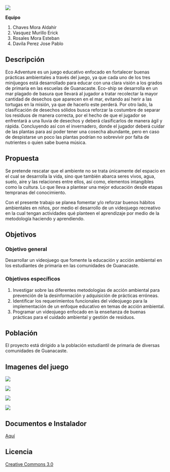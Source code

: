 ![](https://i.ibb.co/NSthnf3/logo-modified.png)



**Equipo**

1. Chaves Mora Aldahir	
2. Vasquez Murillo Erick	
3. Rosales Mora Esteban 	
4. Davila Perez Jose  Pablo

## Descripción
Eco Adventure es un juego educativo enfocado en fortalecer buenas prácticas ambientales a través del juego, ya que cada uno de los tres minijuegos está desarrollado para educar con una clara visión a los grados de primaria en las escuelas de Guanacaste.
Eco-ship se desarrolla en un mar plagado de basura que llevará al jugador a tratar recolectar la mayor cantidad de desechos que aparecen en el mar, evitando así herir a las tortugas en la misión, ya que de hacerlo este perderá.
Por otro lado, la clasificación de desechos sólidos busca reforzar la costumbre de separar los residuos de manera correcta, por el hecho de que el jugador se enfrentará a una lluvia de desechos y deberá clasificarlos de manera ágil y rápida.
Concluyendo así con el invernadero, donde el jugador deberá cuidar de las plantas para así poder tener una cosecha abundante, pero en caso de despistarse un poco las plantas podrían no sobrevivir por falta de nutrientes o quien sabe buena música. 


## Propuesta
Se pretende rescatar que el ambiente no se trata únicamente del espacio en el cual se
desarrolla la vida, sino que también abarca seres vivos, agua, suelo, aire y las relaciones entre
ellos, así como, elementos intangibles como la cultura. Lo que lleva a plantear una mejor
educación desde etapas tempranas del conocimiento.

Con el presente trabajo se planea fomentar y/o reforzar buenos hábitos ambientales en niños,
por medio el desarrollo de un videojuego recreativo en la cual tengan actividades qué
planteen el aprendizaje por medio de la metodología haciendo y aprendiendo.

## Objetivos

### Objetivo general
Desarrollar un videojuego que fomente la educación y acción ambiental en los estudiantes de
primaria en las comunidades de Guanacaste.

### Objetivos específicos
1. Investigar sobre las diferentes metodologías de acción ambiental para prevención de
la desinformación y adquisición de prácticas erróneas.
2. Identificar los requerimientos funcionales del videojuego para la implementación de
un enfoque educativo en temas de acción ambiental.
3. Programar un videojuego enfocado en la enseñanza de buenas prácticas para el
cuidado ambiental y gestión de residuos.

## Población
El proyecto está dirigido a la población estudiantil de primaria de diversas comunidades de
Guanacaste.

## Imagenes del juego

![](https://i.ibb.co/XV8RPk5/img1.png)

![](https://i.ibb.co/JnyJq6r/img4.png)

![](https://i.ibb.co/5GMMNJN/img3.png)

![](https://i.ibb.co/FhgbZCq/img2.png)

## Documentos e Instalador
[Aquí](https://github.com/StevRomo420/EcoAdventure/releases)

## Licencia
[Creative Commons 3.0](https://creativecommons.org/licenses/by-nc-sa/3.0/)
